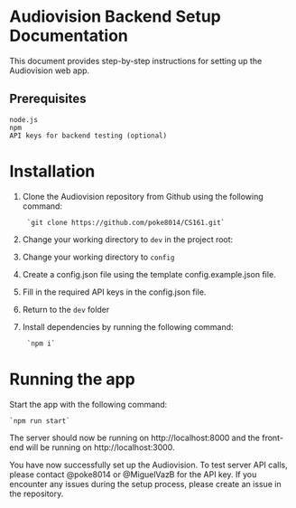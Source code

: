 # Audiovision Backend Setup Documentation

This document provides step-by-step instructions for setting up the Audiovision web app.

## Prerequisites

    node.js
    npm
    API keys for backend testing (optional)

# Installation

1. Clone the Audiovision repository from Github using the following command:

        `git clone https://github.com/poke8014/CS161.git`

2. Change your working directory to `dev` in the project root:

3. Change your working directory to `config`

4. Create a config.json file using the template config.example.json file.

4. Fill in the required API keys in the config.json file.

5. Return to the `dev` folder

6. Install dependencies by running the following command:

        `npm i`

# Running the app

Start the app with the following command:

    `npm run start`

The server should now be running on http://localhost:8000 and the front-end will be running on http://localhost:3000.

You have now successfully set up the Audiovision. To test server API calls, please contact @poke8014 or @MiguelVazB for the API key. If you encounter any issues during the setup process, please create an issue in the repository.
